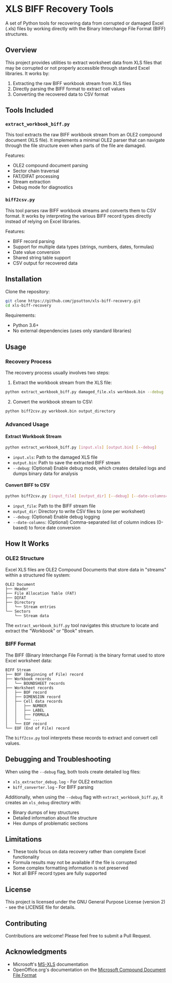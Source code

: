 # XLS BIFF Recovery Tools

A set of Python tools for recovering data from corrupted or damaged Excel (.xls) files by working directly with the Binary Interchange File Format (BIFF) structures.

## Overview

This project provides utilities to extract worksheet data from XLS files that may be corrupted or not properly accessible through standard Excel libraries. It works by:

1. Extracting the raw BIFF workbook stream from XLS files
2. Directly parsing the BIFF format to extract cell values
3. Converting the recovered data to CSV format

## Tools Included

### `extract_workbook_biff.py`

This tool extracts the raw BIFF workbook stream from an OLE2 compound document (XLS file). It implements a minimal OLE2 parser that can navigate through the file structure even when parts of the file are damaged.

Features:
- OLE2 compound document parsing
- Sector chain traversal
- FAT/DIFAT processing
- Stream extraction
- Debug mode for diagnostics

### `biff2csv.py`

This tool parses raw BIFF workbook streams and converts them to CSV format. It works by interpreting the various BIFF record types directly instead of relying on Excel libraries.

Features:
- BIFF record parsing
- Support for multiple data types (strings, numbers, dates, formulas)
- Date value conversion
- Shared string table support
- CSV output for recovered data

## Installation

Clone the repository:

```bash
git clone https://github.com/jpsutton/xls-biff-recovery.git
cd xls-biff-recovery
```

Requirements:
- Python 3.6+
- No external dependencies (uses only standard libraries)

## Usage

### Recovery Process

The recovery process usually involves two steps:

1. Extract the workbook stream from the XLS file:

```bash
python extract_workbook_biff.py damaged_file.xls workbook.bin --debug
```

2. Convert the workbook stream to CSV:

```bash
python biff2csv.py workbook.bin output_directory
```

### Advanced Usage

#### Extract Workbook Stream

```bash
python extract_workbook_biff.py [input.xls] [output.bin] [--debug]
```

- `input.xls`: Path to the damaged XLS file
- `output.bin`: Path to save the extracted BIFF stream
- `--debug`: (Optional) Enable debug mode, which creates detailed logs and dumps binary data for analysis

#### Convert BIFF to CSV

```bash
python biff2csv.py [input_file] [output_dir] [--debug] [--date-columns=0,1,2]
```

- `input_file`: Path to the BIFF stream file
- `output_dir`: Directory to write CSV files to (one per worksheet)
- `--debug`: (Optional) Enable debug logging
- `--date-columns`: (Optional) Comma-separated list of column indices (0-based) to force date conversion

## How It Works

### OLE2 Structure

Excel XLS files are OLE2 Compound Documents that store data in "streams" within a structured file system:

```
OLE2 Document
├── Header
├── File Allocation Table (FAT)
├── DIFAT
├── Directory
│   └── Stream entries
└── Sectors
    └── Stream data
```

The `extract_workbook_biff.py` tool navigates this structure to locate and extract the "Workbook" or "Book" stream.

### BIFF Format

The BIFF (Binary Interchange File Format) is the binary format used to store Excel worksheet data:

```
BIFF Stream
├── BOF (Beginning of File) record
├── Workbook records
│   └── BOUNDSHEET records
├── Worksheet records
│   ├── BOF record
│   ├── DIMENSION record
│   ├── Cell data records
│   │   ├── NUMBER
│   │   ├── LABEL
│   │   ├── FORMULA
│   │   └── ...
│   └── EOF record
└── EOF (End of File) record
```

The `biff2csv.py` tool interprets these records to extract and convert cell values.

## Debugging and Troubleshooting

When using the `--debug` flag, both tools create detailed log files:
- `xls_extractor_debug.log` - For OLE2 extraction
- `biff_converter.log` - For BIFF parsing

Additionally, when using the `--debug` flag with `extract_workbook_biff.py`, it creates an `xls_debug` directory with:
- Binary dumps of key structures
- Detailed information about file structure
- Hex dumps of problematic sections

## Limitations

- These tools focus on data recovery rather than complete Excel functionality
- Formula results may not be available if the file is corrupted
- Some complex formatting information is not preserved
- Not all BIFF record types are fully supported

## License

This project is licensed under the GNU General Purpose License (version 2) - see the LICENSE file for details.

## Contributing

Contributions are welcome! Please feel free to submit a Pull Request.

## Acknowledgments

- Microsoft's [MS-XLS](https://learn.microsoft.com/en-us/openspecs/office_file_formats/ms-xls/cd03cb5f-ca02-4934-a391-bb674cb8aa06) documentation
- OpenOffice.org's documentation on the [Microsoft Compound Document File Format](https://www.openoffice.org/sc/compdocfileformat.pdf)
